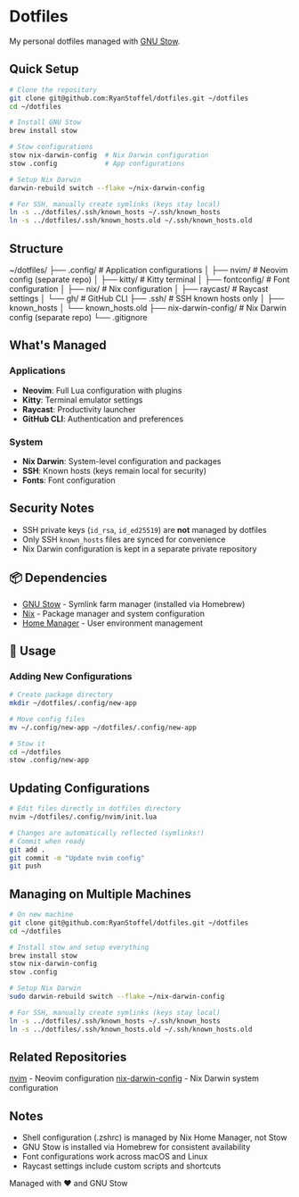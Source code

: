 # Dotfiles

My personal dotfiles managed with [GNU Stow](https://www.gnu.org/software/stow/).

## Quick Setup

```bash
# Clone the repository
git clone git@github.com:RyanStoffel/dotfiles.git ~/dotfiles
cd ~/dotfiles

# Install GNU Stow
brew install stow

# Stow configurations
stow nix-darwin-config  # Nix Darwin configuration
stow .config            # App configurations

# Setup Nix Darwin
darwin-rebuild switch --flake ~/nix-darwin-config

# For SSH, manually create symlinks (keys stay local)
ln -s ../dotfiles/.ssh/known_hosts ~/.ssh/known_hosts
ln -s ../dotfiles/.ssh/known_hosts.old ~/.ssh/known_hosts.old
```

## Structure
~/dotfiles/
├── .config/            # Application configurations
│   ├── nvim/           # Neovim config (separate repo)
│   ├── kitty/          # Kitty terminal
│   ├── fontconfig/     # Font configuration
│   ├── nix/            # Nix configuration
│   ├── raycast/        # Raycast settings
│   └── gh/             # GitHub CLI
├── .ssh/               # SSH known hosts only
│   ├── known_hosts
│   └── known_hosts.old
├── nix-darwin-config/  # Nix Darwin config (separate repo)
└── .gitignore

## What's Managed

### Applications
- **Neovim**: Full Lua configuration with plugins
- **Kitty**: Terminal emulator settings
- **Raycast**: Productivity launcher
- **GitHub CLI**: Authentication and preferences

### System
- **Nix Darwin**: System-level configuration and packages
- **SSH**: Known hosts (keys remain local for security)
- **Fonts**: Font configuration

## Security Notes

- SSH private keys (`id_rsa`, `id_ed25519`) are **not** managed by dotfiles
- Only SSH `known_hosts` files are synced for convenience
- Nix Darwin configuration is kept in a separate private repository

## 📦 Dependencies

- [GNU Stow](https://www.gnu.org/software/stow/) - Symlink farm manager (installed via Homebrew)
- [Nix](https://nixos.org/) - Package manager and system configuration
- [Home Manager](https://github.com/nix-community/home-manager) - User environment management

## 🔄 Usage

### Adding New Configurations
```bash
# Create package directory
mkdir ~/dotfiles/.config/new-app

# Move config files
mv ~/.config/new-app ~/dotfiles/.config/new-app

# Stow it
cd ~/dotfiles
stow .config/new-app
```

## Updating Configurations
```bash
# Edit files directly in dotfiles directory
nvim ~/dotfiles/.config/nvim/init.lua

# Changes are automatically reflected (symlinks!)
# Commit when ready
git add .
git commit -m "Update nvim config"
git push
```

## Managing on Multiple Machines
```bash
# On new machine
git clone git@github.com:RyanStoffel/dotfiles.git ~/dotfiles
cd ~/dotfiles

# Install stow and setup everything
brew install stow
stow nix-darwin-config
stow .config

# Setup Nix Darwin
sudo darwin-rebuild switch --flake ~/nix-darwin-config

# For SSH, manually create symlinks (keys stay local)
ln -s ../dotfiles/.ssh/known_hosts ~/.ssh/known_hosts
ln -s ../dotfiles/.ssh/known_hosts.old ~/.ssh/known_hosts.old
```

## Related Repositories
[nvim](https://github.com/RyanStoffel/nvim) - Neovim configuration
[nix-darwin-config](https://github.com/RyanStoffel/nix-darwin-config) - Nix Darwin system configuration

## Notes
- Shell configuration (.zshrc) is managed by Nix Home Manager, not Stow
- GNU Stow is installed via Homebrew for consistent availability
- Font configurations work across macOS and Linux
- Raycast settings include custom scripts and shortcuts

Managed with ❤️ and GNU Stow
